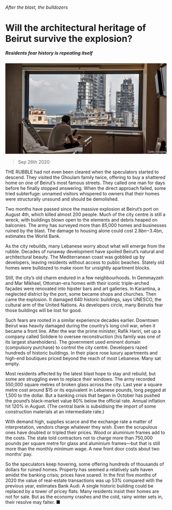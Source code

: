 ###### After the blast, the bulldozers

# Will the architectural heritage of Beirut survive the explosion? 

##### Residents fear history is repeating itself 

![image](images/20200926_MAP501.jpg) 

> Sep 26th 2020 

THE RUBBLE had not even been cleared when the speculators started to descend. They visited the Ghoulam family twice, offering to buy a shattered home on one of Beirut’s most famous streets. They called one man for days before he finally stopped answering. When the direct approach failed, some tried subterfuge: unnamed visitors whispered to owners that their homes were structurally unsound and should be demolished.

Two months have passed since the massive explosion at Beirut’s port on August 4th, which killed almost 200 people. Much of the city centre is still a wreck, with buildings blown open to the elements and debris heaped on balconies. The army has surveyed more than 85,000 homes and businesses ruined by the blast. The damage to housing alone could cost $2.8bn-$3.4bn, estimates the World Bank.


As the city rebuilds, many Lebanese worry about what will emerge from the rubble. Decades of runaway development have spoiled Beirut’s natural and architectural beauty. The Mediterranean coast was gobbled up by developers, leaving residents without access to public beaches. Stately old homes were bulldozed to make room for unsightly apartment blocks.

Still, the city’s old charm endured in a few neighbourhoods. In Gemmayzeh and Mar Mikhael, Ottoman-era homes with their iconic triple-arched façades were renovated into hipster bars and art galleries. In Karantina, a neglected district by the port, some became shops and churches. Then came the explosion. It damaged 640 historic buildings, says UNESCO, the cultural arm of the United Nations. As developers circle, many Beirutis fear those buildings will be lost for good.

Such fears are rooted in a similar experience decades earlier. Downtown Beirut was heavily damaged during the country’s long civil war, when it became a front line. After the war the prime minister, Rafik Hariri, set up a company called Solidere to oversee reconstruction (his family was one of its largest shareholders). The government used eminent domain (compulsory purchase) to control the city centre. Developers razed hundreds of historic buildings. In their place rose luxury apartments and high-end boutiques priced beyond the reach of most Lebanese. Many sat empty.

Most residents affected by the latest blast hope to stay and rebuild, but some are struggling even to replace their windows. The army recorded 550,000 square metres of broken glass across the city. Last year a square metre cost around $15 or its equivalent in Lebanese pounds, long pegged at 1,500 to the dollar. But a banking crisis that began in October has pushed the pound’s black-market value 80% below the official rate. Annual inflation hit 120% in August. (The central bank is subsidising the import of some construction materials at an intermediate rate.)

With demand high, supplies scarce and the exchange rate a matter of interpretation, vendors charge whatever they wish. Even the scrupulous ones have doubled or tripled their prices. Wood or aluminium frames add to the costs. The state told contractors not to charge more than 750,000 pounds per square metre for glass and aluminium frames—but that is still more than the monthly minimum wage. A new front door costs about two months’ pay.

So the speculators keep hovering, some offering hundreds of thousands of dollars for ruined homes. Property has seemed a relatively safe haven amidst the banking crisis; prices have soared. In the first five months of 2020 the value of real-estate transactions was up 53% compared with the previous year, estimates Bank Audi. A single historic building could be replaced by a tower of pricey flats. Many residents insist their homes are not for sale. But as the economy crashes and the cold, rainy winter sets in, their resolve may falter. ■

